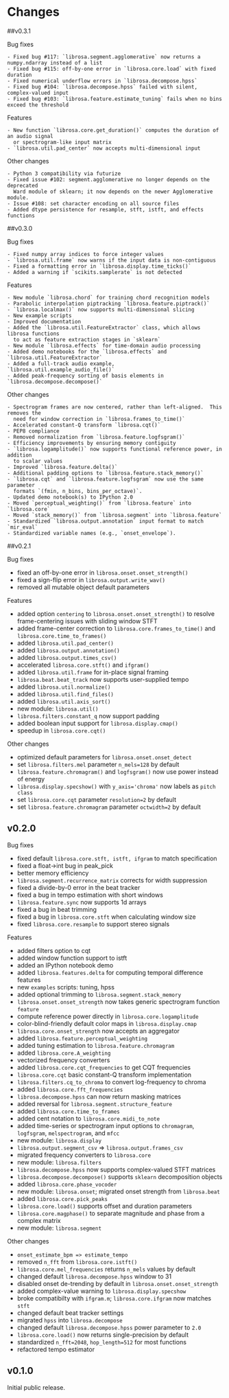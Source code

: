 Changes
=======

##v0.3.1

Bug fixes
    
    - Fixed bug #117: `librosa.segment.agglomerative` now returns a numpy.ndarray instead of a list
    - Fixed bug #115: off-by-one error in `librosa.core.load` with fixed duration
    - Fixed numerical underflow errors in `librosa.decompose.hpss`
    - Fixed bug #104: `librosa.decompose.hpss` failed with silent, complex-valued input
    - Fixed bug #103: `librosa.feature.estimate_tuning` fails when no bins exceed the threshold

Features

    - New function `librosa.core.get_duration()` computes the duration of an audio signal 
      or spectrogram-like input matrix
    - `librosa.util.pad_center` now accepts multi-dimensional input

Other changes

    - Python 3 compatibility via futurize
    - Fixed issue #102: segment.agglomerative no longer depends on the deprecated 
      Ward module of sklearn; it now depends on the newer Agglomerative module.
    - Issue #108: set character encoding on all source files
    - Added dtype persistence for resample, stft, istft, and effects functions

##v0.3.0

Bug fixes

    - Fixed numpy array indices to force integer values
    - `librosa.util.frame` now warns if the input data is non-contiguous
    - Fixed a formatting error in `librosa.display.time_ticks()`
    - Added a warning if `scikits.samplerate` is not detected

Features

    - New module `librosa.chord` for training chord recognition models
    - Parabolic interpolation piptracking `librosa.feature.piptrack()`
    - `librosa.localmax()` now supports multi-dimensional slicing
    - New example scripts
    - Improved documentation
    - Added the `librosa.util.FeatureExtractor` class, which allows librosa functions
      to act as feature extraction stages in `sklearn`
    - New module `librosa.effects` for time-domain audio processing
    - Added demo notebooks for the `librosa.effects` and `librosa.util.FeatureExtractor`
    - Added a full-track audio example, `librosa.util.example_audio_file()`
    - Added peak-frequency sorting of basis elements in `librosa.decompose.decompose()`

Other changes

    - Spectrogram frames are now centered, rather than left-aligned.  This removes the
      need for window correction in `librosa.frames_to_time()`
    - Accelerated constant-Q transform `librosa.cqt()`
    - PEP8 compliance
    - Removed normalization from `librosa.feature.logfsgram()`
    - Efficiency improvements by ensuring memory contiguity 
    - `librosa.logamplitude()` now supports functional reference power, in addition
      to scalar values
    - Improved `librosa.feature.delta()`
    - Additional padding options to `librosa.feature.stack_memory()`
    - `librosa.cqt` and `librosa.feature.logfsgram` now use the same parameter
      formats `(fmin, n_bins, bins_per_octave)`.
    - Updated demo notebook(s) to IPython 2.0
    - Moved `perceptual_weighting()` from `librosa.feature` into `librosa.core`
    - Moved `stack_memory()` from `librosa.segment` into `librosa.feature`
    - Standardized `librosa.output.annotation` input format to match `mir_eval`
    - Standardized variable names (e.g., `onset_envelope`).

##v0.2.1

Bug fixes

  - fixed an off-by-one error in `librosa.onset.onset_strength()`
  - fixed a sign-flip error in `librosa.output.write_wav()`
  - removed all mutable object default parameters

Features

  - added option `centering` to `librosa.onset.onset_strength()` to resolve frame-centering issues with sliding window STFT
  - added frame-center correction to `librosa.core.frames_to_time()` and `librosa.core.time_to_frames()`
  - added `librosa.util.pad_center()`
  - added `librosa.output.annotation()`
  - added `librosa.output.times_csv()`
  - accelerated `librosa.core.stft()` and `ifgram()`
  - added `librosa.util.frame` for in-place signal framing
  - `librosa.beat.beat_track` now supports user-supplied tempo
  - added `librosa.util.normalize()`
  - added `librosa.util.find_files()`
  - added `librosa.util.axis_sort()`
  - new module: `librosa.util()`
  - `librosa.filters.constant_q` now support padding
  - added boolean input support for `librosa.display.cmap()`
  - speedup in `librosa.core.cqt()`

Other changes

  - optimized default parameters for `librosa.onset.onset_detect`
  - set `librosa.filters.mel` parameter `n_mels=128` by default
  - `librosa.feature.chromagram()` and `logfsgram()` now use power instead of energy
  - `librosa.display.specshow()` with `y_axis='chroma'` now labels as `pitch class`
  - set `librosa.core.cqt` parameter `resolution=2` by default
  - set `librosa.feature.chromagram` parameter `octwidth=2` by default

## v0.2.0

Bug fixes

  - fixed default `librosa.core.stft, istft, ifgram` to match specification
  - fixed a float->int bug in peak_pick
  - better memory efficiency
  - `librosa.segment.recurrence_matrix` corrects for width suppression
  - fixed a divide-by-0 error in the beat tracker
  - fixed a bug in tempo estimation with short windows
  - `librosa.feature.sync` now supports 1d arrays
  - fixed a bug in beat trimming
  - fixed a bug in `librosa.core.stft` when calculating window size
  - fixed `librosa.core.resample` to support stereo signals

Features

  - added filters option to cqt
  - added window function support to istft
  - added an IPython notebook demo
  - added `librosa.features.delta` for computing temporal difference features
  - new `examples` scripts:  tuning, hpss
  - added optional trimming to `librosa.segment.stack_memory`
  - `librosa.onset.onset_strength` now takes generic spectrogram function `feature` 
  - compute reference power directly in `librosa.core.logamplitude`
  - color-blind-friendly default color maps in `librosa.display.cmap`
  - `librosa.core.onset_strength` now accepts an aggregator
  - added `librosa.feature.perceptual_weighting`
  - added tuning estimation to `librosa.feature.chromagram`
  - added `librosa.core.A_weighting`
  - vectorized frequency converters
  - added `librosa.core.cqt_frequencies` to get CQT frequencies
  - `librosa.core.cqt` basic constant-Q transform implementation
  - `librosa.filters.cq_to_chroma` to convert log-frequency to chroma
  - added `librosa.core.fft_frequencies`
  - `librosa.decompose.hpss` can now return masking matrices
  - added reversal for `librosa.segment.structure_feature`
  - added `librosa.core.time_to_frames`
  - added cent notation to `librosa.core.midi_to_note`
  - added time-series or spectrogram input options to `chromagram`, `logfsgram`, `melspectrogram`, and `mfcc`
  - new module: `librosa.display`
  - `librosa.output.segment_csv` => `librosa.output.frames_csv`
  - migrated frequency converters to `librosa.core`
  - new module: `librosa.filters`
  - `librosa.decompose.hpss` now supports complex-valued STFT matrices
  - `librosa.decompose.decompose()` supports `sklearn` decomposition objects
  - added `librosa.core.phase_vocoder`
  - new module: `librosa.onset`; migrated onset strength from `librosa.beat`
  - added `librosa.core.pick_peaks`
  - `librosa.core.load()` supports offset and duration parameters
  - `librosa.core.magphase()` to separate magnitude and phase from a complex matrix
  - new module: `librosa.segment`

Other changes

  - `onset_estimate_bpm => estimate_tempo`
  - removed `n_fft` from `librosa.core.istft()`
  - `librosa.core.mel_frequencies` returns `n_mels` values by default
  - changed default `librosa.decompose.hpss` window to 31
  - disabled onset de-trending by default in `librosa.onset.onset_strength`
  - added complex-value warning to `librosa.display.specshow`
  - broke compatibilty with `ifgram.m`; `librosa.core.ifgram` now matches `stft`
  - changed default beat tracker settings
  - migrated `hpss` into `librosa.decompose`
  - changed default `librosa.decompose.hpss` power parameter to `2.0`
  - `librosa.core.load()` now returns single-precision by default
  - standardized `n_fft=2048`, `hop_length=512` for most functions
  - refactored tempo estimator

## v0.1.0

Initial public release.
